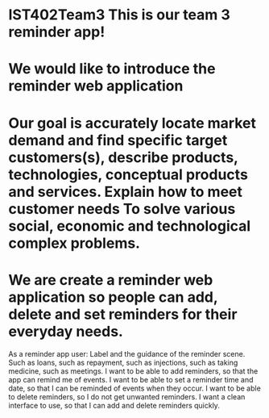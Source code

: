 # IST402Team3 This is our team 3 reminder app!
# We would like to introduce the reminder web application 
# Our goal is accurately locate market demand and find specific target customers(s), describe products, technologies, conceptual products and services. Explain how to meet customer needs To solve various social, economic and technological complex problems. 
# We are create a reminder web application so people can add, delete and set reminders for their everyday needs. 
As a reminder app user: 
  Label and the guidance of the reminder scene. Such as loans, such as repayment, such as injections, such as taking medicine, such as meetings. 
  I want to be able to add reminders, so that the app can remind me of events. 
  I want to be able to set a reminder time and date, so that I can be reminded of events when they occur. 
  I want to be able to delete reminders, so I do not get unwanted reminders. 
  I want a clean interface to use, so that I can add and delete reminders quickly. 
